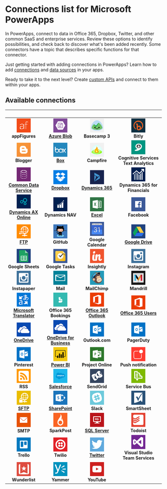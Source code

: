 <properties
	pageTitle="List of connections | Microsoft PowerApps"
	description="Overview of all the available connections you can use to build apps"
	services=""
	suite="powerapps"
	documentationCenter=""
	authors="AFTOwen"
	manager="anneta"
	editor=""
    tags=""/>

<tags
	ms.service="powerapps"
	ms.workload="na"
	ms.tgt_pltfrm="na"
	ms.devlang="na"
	ms.topic="article"
	ms.date="10/02/2016"
	ms.author="anneta"/>

# Connections list for Microsoft PowerApps #
In PowerApps, connect to data in Office 365, Dropbox, Twitter, and other common SaaS and enterprise services. Review these options to identify possibilities, and check back to discover what's been added recently. Some connectors have a topic that describes specific functions for that connector.

Just getting started with adding connections in PowerApps? Learn how to add [connections](add-manage-connections.md) and [data sources](add-data-connection.md) in your apps.

Ready to take it to the next level? Create [custom APIs](register-custom-api.md) and connect to them within your apps.

## Available connections ##
| &nbsp; | &nbsp; | &nbsp; | &nbsp; |
|:---:|:---:|:---:|:---:|
| ![](./media/connections-list/appfigures.png)<br>**appFigures** | ![](./media/connections-list/azureblob.png)<br>[**Azure Blob**](./connections/cloud-storage-blob-connections.md) | ![](./media/connections-list/basecamp.png)<br>**Basecamp 3** | ![](./media/connections-list/bitly.png)<br>**Bitly** |
| ![](./media/connections-list/blogger.png)<br>**Blogger** | ![](./media/connections-list/box.png)<br>[**Box**](./connections/cloud-storage-blob-connections.md) | ![](./media/connections-list/campfire.png)<br>**Campfire** | ![](./media/connections-list/cognitive.png)<br>**Cognitive Services Text Analytics** |
| ![](./media/connections-list/cdm.png)<br>[**Common Data Service**](data-platform-intro.md) | ![](./media/connections-list/dropbox.png)<br>[**Dropbox**](./connections/cloud-storage-blob-connections.md) | ![](./media/connections-list/dynamics-365.png)<br>[**Dynamics 365**](./connections/connection-dynamics-crmonline.md) | ![](./media/connections-list/dynamics-financials.png)<br>**Dynamics 365 for Financials** |
| ![](./media/connections-list/dynamics-ax.png)<br>[**Dynamics AX Online**](./connections/connection-dynamicsax.md) | ![](./media/connections-list/dynamics-nav.png)<br>**Dynamics NAV** | ![](./media/connections-list/excel.png)<br>[**Excel**](./connections/connection-excel.md) | ![](./media/connections-list/facebook.png)<br>**Facebook** |
| ![](./media/connections-list/ftp.png)<br>[**FTP**](./connections/connection-ftp.md) | ![](./media/connections-list/github.png)<br>**GitHub** | ![](./media/connections-list/googlecalendar.png)<br>**Google Calendar** | ![](./media/connections-list/googledrive.png)<br>[**Google Drive**](./connections/cloud-storage-blob-connections.md) |
| ![](./media/connections-list/googlesheets.png)<br>**Google Sheets** | ![](./media/connections-list/googletasks.png)<br>**Google Tasks** | ![](./media/connections-list/insightly2.png)<br>**Insightly** | ![](./media/connections-list/instagram.png)<br>**Instagram** |
| ![](./media/connections-list/instagram.png)<br>**Instapaper** | ![](./media/connections-list/mail.png)<br>**Mail** | ![](./media/connections-list/mailchimp.png)<br>**MailChimp** | ![](./media/connections-list/mandrill.png)<br>**Mandrill** |
| ![](./media/connections-list/translator.png)<br>[**Microsoft Translator**](./connections/connection-microsoft-translator.md) | ![](./media/connections-list/office365bookings.png)<br>**Office 365 Bookings** | ![](./media/connections-list/office365.png)<br>[**Office 365 Outlook**](./connections/connection-office365-outlook.md) | ![](./media/connections-list/office365.png)<br>[**Office 365 Users**](./connections/connection-office365-users.md) |
| ![](./media/connections-list/onedrive.png)<br>[**OneDrive**](./connections/cloud-storage-blob-connections.md) | ![](./media/connections-list/onedrive.png)<br>[**OneDrive for Business**](./connections/cloud-storage-blob-connections.md) | ![](./media/connections-list/outlookcom.png)<br>**Outlook.com** | ![](./media/connections-list/outlookcom.png)<br>**PagerDuty** |
| ![](./media/connections-list/outlookcom.png)<br>**Pinterest** |![](./media/connections-list/powerbi.png)<br>[**Power BI**](./connections/connection-powerbi.md) | ![](./media/connections-list/projectonline.png)<br>**Project Online** | ![](./media/connections-list/pushnotification.png)<br>**Push notification**  |
| ![](./media/connections-list/rss.png)<br>**RSS**| ![](./media/connections-list/salesforce.png)<br>[**Salesforce**](./connections/connection-salesforce.md) | ![](./media/connections-list/sendgrid.png)<br>**SendGrid** | ![](./media/connections-list/servicebus.png)<br>**Service Bus** |
| ![](./media/connections-list/sftp.png)<br>[**SFTP**](./connections/connection-sftp.md) | ![](./media/connections-list/sharepoint.png)<br>[**SharePoint**](./connections/connection-sharepoint-online.md) | ![](./media/connections-list/slack.png)<br>**Slack** | ![](./media/connections-list/smartsheet.png)<br>**SmartSheet** |
| ![](./media/connections-list/smtp.png)<br>**SMTP**| ![](./media/connections-list/sparkpost.png)<br>**SparkPost** | ![](./media/connections-list/sql.png)<br>[**SQL Server**](./connections/connection-azure-sqldatabase.md) | ![](./media/connections-list/todoist.png)<br>**Todoist** |
| ![](./media/connections-list/trello.png)<br>**Trello** | ![](./media/connections-list/twilio.png)<br>**Twilio** | ![](./media/connections-list/twitter.png)<br>[**Twitter**](./connections/connection-twitter.md) | ![](./media/connections-list/vsts.png)<br>**Visual Studio<br>Team Services** |
| ![](./media/connections-list/wunderlist.png)<br>**Wunderlist** | ![](./media/connections-list/yammer.png)<br>**Yammer** | ![](./media/connections-list/youtube.png)<br>**YouTube** |  |  |
